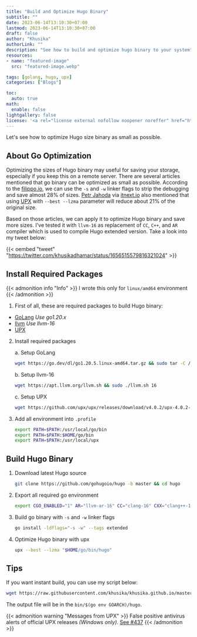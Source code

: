 ```yaml
---
title: "Build and Optimize Hugo Binary"
subtitle: ""
date: 2023-06-14T13:10:30+07:00
lastmod: 2023-06-14T13:10:30+07:00
draft: false
author: "Khusika"
authorLink: ""
description: "See how to build and optimize hugo binary to your system"
resources:
- name: "featured-image"
  src: "featured-image.webp"

tags: [golang, hugo, upx]
categories: ["Blogs"]

toc:
  auto: true
math:
  enable: false
lightgallery: false
license: '<a rel="license external nofollow noopener noreffer" href="https://creativecommons.org/licenses/by-nc/4.0/" target="_blank">CC BY-NC 4.0</a>'
---
```

Let's see how to optimize Hugo size binary as small as possible.
<!--more-->

## About Go Optimization

Optimizing the sizes of Hugo binary may useful for saving your storage, especially if you keep this on a remote server. There are several articles mentioned that go binary can be optimized as small as possible. According to the [filippo.io](https://words.filippo.io/shrink-your-go-binaries-with-this-one-weird-trick/), we can use the `-s` and `-w` linker flags to strip the debugging and save almost 28% of sizes. [Petr Jahoda](https://petrjahoda.medium.com/) via [itnext.io](https://itnext.io/shrinking-go-executable-9e9c17b47a41) also mentioned that using [UPX](https://upx.github.io/) with `--best --lzma` parameter will reduce about 21% of the original size.

Based on those articles, we can apply it to optimize Hugo binary and save more sizes. I've tested it with `llvm-16` as replacement of `CC`, `C++`, and `AR` compiler which is used to compile Hugo extended version. Take a look into my tweet below:

{{< oembed "tweet" "https://twitter.com/khusikadhamar/status/1656515579816321024" >}}

## Install Required Packages

{{< admonition info "Info" >}}
I wrote this only for `linux/amd64` environment
{{< /admonition >}}

1. First of all, these are required packages to build Hugo binary:
 - [GoLang](https://go.dev/dl/) _Use go1.20.x_
 - [llvm](https://apt.llvm.org/) _Use llvm-16_
 - [UPX](https://upx.github.io/)

2. Install required packages

   a. Setup GoLang
   ```bash
   wget https://go.dev/dl/go1.20.5.linux-amd64.tar.gz && sudo tar -C /usr/local -xzf go1.20.5.linux-amd64.tar.gz
   ```

   b. Setup llvm-16
   ```bash
   wget https://apt.llvm.org/llvm.sh && sudo ./llvm.sh 16
   ```

   c. Setup UPX
   ```bash
   wget https://github.com/upx/upx/releases/download/v4.0.2/upx-4.0.2-amd64_linux.tar.xz && sudo tar -C /usr/local -xvf upx-4.0.2-amd64_linux.tar.xz && sudo mv /usr/local/upx-4.0.2-amd64_linux /usr/local/upx
   ```

3. Add all environment into `.profile`
   ```bash
   export PATH=$PATH:/usr/local/go/bin
   export PATH=$PATH:$HOME/go/bin
   export PATH=$PATH:/usr/local/upx
   ```

## Build Hugo Binary

1. Download latest Hugo source
   ```bash
   git clone https://github.com/gohugoio/hugo -b master && cd hugo
   ```

2. Export all required go environment
   ```bash
   export CGO_ENABLED="1" AR="llvm-ar-16" CC="clang-16" CXX="clang++-16"
   ```

3. Build go binary with `-s` and `-w` linker flags
   ```bash
   go install -ldflags="-s -w" --tags extended
   ```

4. Optimize Hugo binary with upx
   ```bash
   upx --best --lzma "$HOME/go/bin/hugo"
   ```

## Tips

If you want instant build, you can use my script below:
```bash
wget https://raw.githubusercontent.com/khusika/khusika.github.io/master/build && ./build
```
The output file will be in the `bin/$(go env GOARCH)/hugo`.

{{< admonition warning "Messages from UPX" >}}
False positive antivirus alerts of official UPX releases _(Windows only)_. [See #437](https://github.com/upx/upx/issues/437)
{{< /admonition >}}
